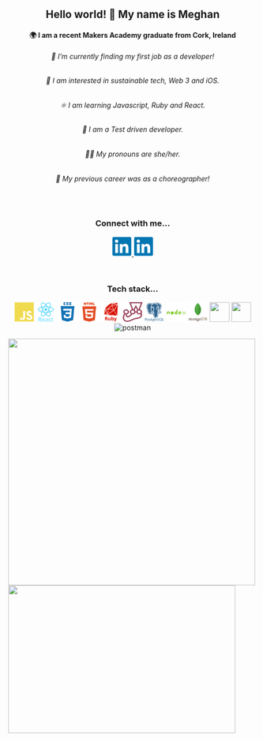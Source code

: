 

<body>
  <div>
    <h2 align="center"> Hello world! 👋  My name is Meghan </h2>
    <h4 align="center"> 🌍 I am a recent Makers Academy graduate from Cork, Ireland </h4>
    <h6 align="center"> 🔭 I’m currently finding my first job as a developer! </h6>
    <h6 align="center"> 🧠 I am interested in sustainable tech, Web 3 and iOS. </h6>
    <h6 align="center"> ⚛️ I am learning Javascript, Ruby and React. </h6>
    <h6 align="center"> 🧪 I am a Test driven developer.</h6>
    <h6 align="center"> 👱‍♀️ My pronouns are she/her.</h6>
    <h6 align="center"> 💃 My previous career was as a choreographer! </h6>
  </div>
  
  
  <br/>
  
  
 <div>
    <h3 align="center"> Connect with me... </h3>
    <p align="center">
      <a href="https://www.linkedin.com/in/megblyth/">
        <img src="https://raw.githubusercontent.com/devicons/devicon/9f4f5cdb393299a81125eb5127929ea7bfe42889/icons/linkedin/linkedin-original.svg" height="40" width="40">     
      </a>
      <a href="https://medium.com/@meghanblyth">
        <img src="https://raw.githubusercontent.com/devicons/devicon/9f4f5cdb393299a81125eb5127929ea7bfe42889/icons/linkedin/linkedin-original.svg" height="40" width="40">     
      </a>
    </p>
    
  </div>
  
<br/>


  <div>
    <h3 align="center"> Tech stack... </h3>
    <p align="center">
      <img src="https://raw.githubusercontent.com/devicons/devicon/9f4f5cdb393299a81125eb5127929ea7bfe42889/icons/javascript/javascript-plain.svg" height="40" width="40">
      <img src="https://raw.githubusercontent.com/devicons/devicon/9f4f5cdb393299a81125eb5127929ea7bfe42889/icons/react/react-original-wordmark.svg" height="40" width="40">
      <img src="https://raw.githubusercontent.com/devicons/devicon/9f4f5cdb393299a81125eb5127929ea7bfe42889/icons/css3/css3-plain-wordmark.svg" height="40" width="40">
      <img src="https://raw.githubusercontent.com/devicons/devicon/9f4f5cdb393299a81125eb5127929ea7bfe42889/icons/html5/html5-plain-wordmark.svg" height="40" width="40">
      <img src="https://raw.githubusercontent.com/devicons/devicon/9f4f5cdb393299a81125eb5127929ea7bfe42889/icons/ruby/ruby-plain-wordmark.svg" height="40" width="40">
      <img src="https://raw.githubusercontent.com/devicons/devicon/9f4f5cdb393299a81125eb5127929ea7bfe42889/icons/jest/jest-plain.svg" height="40" width="40">
      <img src="https://raw.githubusercontent.com/devicons/devicon/9f4f5cdb393299a81125eb5127929ea7bfe42889/icons/postgresql/postgresql-plain-wordmark.svg" height="40" width="40">
      <img src="https://raw.githubusercontent.com/devicons/devicon/9f4f5cdb393299a81125eb5127929ea7bfe42889/icons/nodejs/nodejs-plain-wordmark.svg" height="40" width="40">
      <img src="https://raw.githubusercontent.com/devicons/devicon/master/icons/mongodb/mongodb-original-wordmark.svg"  
height="40" width="40"> 
      <img src="https://raw.githubusercontent.com/simple-icons/simple-icons/6e46ec1fc23b60c8fd0d2f2ff46db82e16dbd75f/icons/cypress.svg" 
width="40" height="40"/>
      <img src="https://www.vectorlogo.zone/logos/heroku/heroku-icon.svg" width="40" height="40"/>
      <img src="https://www.vectorlogo.zone/logos/getpostman/getpostman-icon.svg" alt="postman" width="40" height="40"/> 
    </p>
   </div>
</body>

<a href="https://github.com/meghanblyth/github-readme-stats">
  <img align="center" width="500" height="500" src="https://github-readme-stats.vercel.app/api?username=meghanblyth&show_icons=true&theme=radical" />
</a>                                                                                                                      

<a href="https://github.com/meghanblyth/github-readme-stats">
  <img align="center" width="460" height="300" src="https://github-readme-stats.vercel.app/api/top-langs/?username=meghanblyth&layout=compact&theme=radical" />
</a>
  
                                                                                                                                       
                                                                                                                                     

